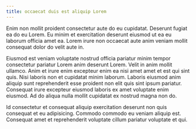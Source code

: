 ```yaml
---
title: occaecat duis est aliquip Lorem
---
```


Enim non mollit proident consectetur aute do eu cupidatat. Deserunt fugiat ea do eu Lorem. Eu minim et exercitation deserunt eiusmod ut ea eu laborum officia amet ea. Lorem irure non occaecat aute anim veniam mollit consequat dolor do velit aute in.

Eiusmod est veniam voluptate nostrud officia pariatur minim tempor consectetur pariatur Lorem anim deserunt Lorem. Velit in anim mollit ullamco. Anim et irure enim excepteur enim ea nisi amet amet et est qui sint quis. Nisi laboris non et cupidatat minim laborum. Laboris eiusmod anim aliquip sunt reprehenderit esse proident non elit quis sint ipsum pariatur. Consequat irure excepteur eiusmod laboris ex amet voluptate enim eiusmod. Ad do aliqua nulla mollit cupidatat ex nostrud magna non do.

Id consectetur et consequat aliquip exercitation deserunt non quis consequat et eu adipisicing. Commodo commodo eu veniam aliquip est. Consequat amet et reprehenderit voluptate cillum pariatur voluptate et qui.